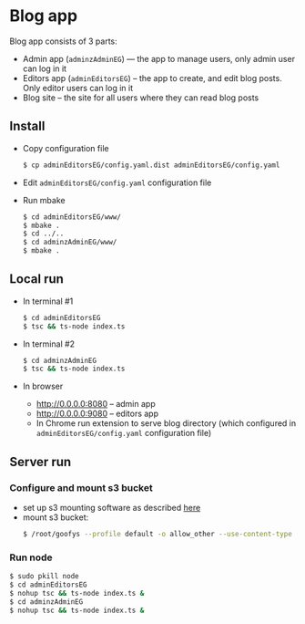 # Blog app

Blog app consists of 3 parts:
* Admin app (`adminzAdminEG`) — the app to manage users, only admin user can log in it
* Editors app (`adminEditorsEG`) – the app to create, and edit blog posts. Only editor users can log in it
* Blog site – the site for all users where they can read blog posts

## Install 
* Copy configuration file
    ```sh
    $ cp adminEditorsEG/config.yaml.dist adminEditorsEG/config.yaml
    ```
* Edit `adminEditorsEG/config.yaml` configuration file

* Run mbake 
    ```sh
    $ cd adminEditorsEG/www/
    $ mbake .
    $ cd ../..
    $ cd adminzAdminEG/www/
    $ mbake .
    ```

## Local run
* In terminal #1
    ```sh
    $ cd adminEditorsEG
    $ tsc && ts-node index.ts
    ```
* In terminal #2
    ```sh
    $ cd adminzAdminEG
    $ tsc && ts-node index.ts
    ```

* In browser
    * http://0.0.0.0:8080 – admin app
    * http://0.0.0.0:9080 – editors app
    * In Chrome run extension to serve blog directory (which configured in `adminEditorsEG/config.yaml` configuration file)

## Server run

### Configure and mount s3 bucket
* set up s3 mounting software as described [here](https://github.com/metabake/Metabake-Docs/blob/master/doc/_doc3/docs/ca.md#cloud-mount-s3)
* mount s3 bucket:    
    ```sh
    $ /root/goofys --profile default -o allow_other --use-content-type blog-app-project <PATH-TO-BLOG-DIR>
    ```

### Run node
```sh
$ sudo pkill node
$ cd adminEditorsEG
$ nohup tsc && ts-node index.ts &
$ cd adminzAdminEG
$ nohup tsc && ts-node index.ts &
```